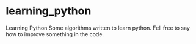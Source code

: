 # learning_python
Learning Python
Some algorithms written to learn python.
Fell free to say how to improve something in the code.
